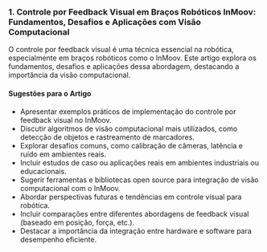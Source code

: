 ### 1. Controle por Feedback Visual em Braços Robóticos InMoov: Fundamentos, Desafios e Aplicações com Visão Computacional
O controle por feedback visual é uma técnica essencial na robótica, especialmente em braços robóticos como o InMoov. Este artigo explora os fundamentos, desafios e aplicações dessa abordagem, destacando a importância da visão computacional.

#### Sugestões para o Artigo

- Apresentar exemplos práticos de implementação do controle por feedback visual no InMoov.
- Discutir algoritmos de visão computacional mais utilizados, como detecção de objetos e rastreamento de marcadores.
- Explorar desafios comuns, como calibração de câmeras, latência e ruído em ambientes reais.
- Incluir estudos de caso ou aplicações reais em ambientes industriais ou educacionais.
- Sugerir ferramentas e bibliotecas open source para integração de visão computacional com o InMoov.
- Abordar perspectivas futuras e tendências em controle visual para robótica.
- Incluir comparações entre diferentes abordagens de feedback visual (baseado em posição, força, etc.).
- Destacar a importância da integração entre hardware e software para desempenho eficiente.